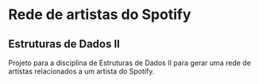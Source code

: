 # Rede de artistas do Spotify
## Estruturas de Dados II
Projeto para a disciplina de Estruturas de Dados II para gerar uma rede de artistas relacionados a um artista do Spotify.
